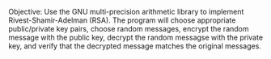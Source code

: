 Objective: Use the GNU multi-precision arithmetic library to implement Rivest-Shamir-Adelman (RSA). The program will choose appropriate
public/private key pairs, choose random messages, encrypt the random message with the public key, decrypt the
random messagse with the private key, and verify that the decrypted message matches the original messages.